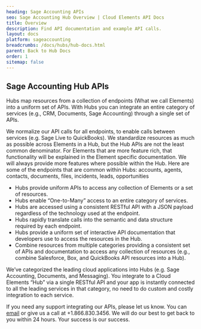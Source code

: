 ```yaml
---
heading: Sage Accounting APIs
seo: Sage Accounting Hub Overview | Cloud Elements API Docs
title: Overview
description: Find API documentation and example API calls.
layout: docs
platform: sageaccounting
breadcrumbs: /docs/hubs/hub-docs.html
parent: Back to Hub Docs
order: 1
sitemap: false
---
```


## Sage Accounting Hub APIs

Hubs map resources from a collection of endpoints (What we call Elements) into a uniform set of APIs. With Hubs you can integrate an entire category of services (e.g., CRM, Documents, Sage Accounting) through a single set of APIs.

We normalize our API calls for all endpoints, to enable calls between services (e.g. Sage Live to QuickBooks). We standardize resources as much as possible across Elements in a Hub, but the Hub APIs are not the least common denominator. For Elements that are more feature rich, that functionality will be explained in the Element specific documentation. We will always provide more features where possible within the Hub. Here are some of the endpoints that are common within Hubs:
accounts, agents, contacts, documents, files, incidents, leads, opportunities

* Hubs provide uniform APIs to access any collection of Elements or a set of resources.
* Hubs enable “One-to-Many” access to an entire category of services.
* Hubs are accessed using a consistent RESTful API with a JSON payload regardless of the technology used at the endpoint.
* Hubs rapidly translate calls into the semantic and data structure required by each endpoint.
* Hubs provide a uniform set of interactive API documentation that developers use to access the resources in the Hub.
* Combine resources from multiple categories providing a consistent set of APIs and documentation to access any collection of resources (e.g., combine Salesforce, Box, and QuickBooks API resources into a Hub).

We’ve categorized the leading cloud applications into Hubs (e.g. Sage Accounting, Documents, and Messaging). You integrate to a Cloud Elements “Hub” via a single RESTful API and your app is instantly connected to all the leading services in that category, no need to do custom and costly integration to each service.

If you need any support integrating our APIs, please let us know. You can [email](mailto:support@cloud-elements.com) or give us a call at +1.866.830.3456. We will do our best to get back to you within 24 hours. Your success is our success.
